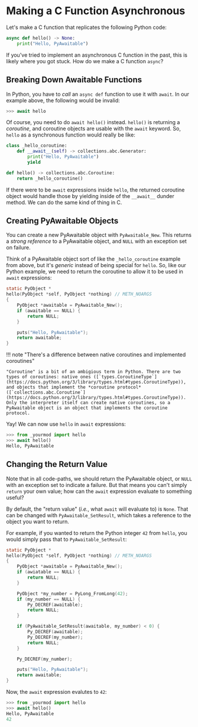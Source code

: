 # Making a C Function Asynchronous

Let's make a C function that replicates the following Python code:

```py
async def hello() -> None:
    print("Hello, PyAwaitable")
```

If you've tried to implement an asynchronous C function in the past, this is likely where you got stuck. How do we make a C function `async`?

## Breaking Down Awaitable Functions

In Python, you have to _call_ an `async def` function to use it with `await`. In our example above, the following would be invalid:

```py
>>> await hello
```

Of course, you need to do `await hello()` instead. `hello()` is returning a _coroutine_, and coroutine objects are usable with the `await` keyword. So, `hello` as a synchronous function would really be like:

```py
class _hello_coroutine:
    def __await__(self) -> collections.abc.Generator:
        print("Hello, PyAwaitable")
        yield

def hello() -> collections.abc.Coroutine:
    return _hello_coroutine()
```

If there were to be `await` expressions inside `hello`, the returned coroutine object would handle those by yielding inside of the `__await__` dunder method. We can do the same kind of thing in C.

## Creating PyAwaitable Objects

You can create a new PyAwaitable object with `PyAwaitable_New`. This returns a _strong reference_ to a PyAwaitable object, and `NULL` with an exception set on failure.

Think of a PyAwaitable object sort of like the `_hello_coroutine` example from above, but it's _generic_ instead of being special for `hello`. So, like our Python example, we need to return the coroutine to allow it to be used in `await` expressions:

```c
static PyObject *
hello(PyObject *self, PyObject *nothing) // METH_NOARGS
{
    PyObject *awaitable = PyAwaitable_New();
    if (awaitable == NULL) {
        return NULL;
    }

    puts("Hello, PyAwaitable");
    return awaitable;
}
```

!!! note "There's a difference between native coroutines and implemented coroutines"

    "Coroutine" is a bit of an ambigious term in Python. There are two types of coroutines: native ones ([`types.CoroutineType`](https://docs.python.org/3/library/types.html#types.CoroutineType)), and objects that implement the *coroutine protocol* ([`collections.abc.Coroutine`](https://docs.python.org/3/library/types.html#types.CoroutineType)). Only the interpreter itself can create native coroutines, so a PyAwaitable object is an object that implements the coroutine protocol.

Yay! We can now use `hello` in `await` expressions:

```py
>>> from _yourmod import hello
>>> await hello()
Hello, PyAwaitable
```

## Changing the Return Value

Note that in all code-paths, we should return the PyAwaitable object, or `NULL` with an exception set to indicate a failure. But that means you can't simply `return` your own value; how can the `await` expression evaluate to something useful?

By default, the "return value" (_i.e._, what `await` will evaluate to) is `None`. That can be changed with `PyAwaitable_SetResult`, which takes a reference to the object you want to return.

For example, if you wanted to return the Python integer `42` from `hello`, you would simply pass that to `PyAwaitable_SetResult`:

```c
static PyObject *
hello(PyObject *self, PyObject *nothing) // METH_NOARGS
{
    PyObject *awaitable = PyAwaitable_New();
    if (awiatable == NULL) {
        return NULL;
    }

    PyObject *my_number = PyLong_FromLong(42);
    if (my_number == NULL) {
        Py_DECREF(awaitable);
        return NULL;
    }

    if (PyAwaitable_SetResult(awaitable, my_number) < 0) {
        Py_DECREF(awaitable);
        Py_DECREF(my_number);
        return NULL;
    }

    Py_DECREF(my_number);

    puts("Hello, PyAwaitable");
    return awaitable;
}
```

Now, the `await` expression evalutes to `42`:

```py
>>> from _yourmod import hello
>>> await hello()
Hello, PyAwaitable
42
```
